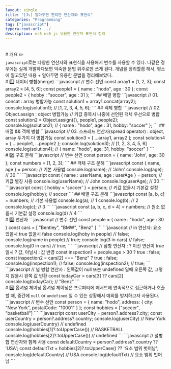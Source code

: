 ```yaml
---
layout: single
title: "[Js] 알아두면 편리한 연산자와 표현식"
categories: "Programming"
tag: ["javascript"]
typora-root-url: ../
description: es5 es6 js 유용한 연산자 표현식 정리
---
```


<br />
# 개요 ✏️
<br />
<code>javascript</code>로는 다양한 연산자와 표현식을 사용해서 변수를 사용할 수 있다. 나같은 경우에는 실제 개발하다보면 익숙한 문법 위주로만 쓰게 된다. 개념을 정리할겸 해서, 평소에 알고있던 내용 + 알아두면 유용한 문법을 정리해보았다. 
<br />
# 1️⃣  데이터 병합(merge)
```javascript
// 변수 선언
const array1 = [1, 2, 3];
const array2 = [4, 5, 6];
const people1 = { name : "hodo", age : 30 };
const people2 = { hobby : "soccer", age : 31 };
```
## 배열 병합
```javascript
// 01. concat : array 병합가능 
const solution1 = array1.concat(array2);
console.log(solution1); // [1, 2, 3, 4, 5, 6];
```
## 객체 병합
```javascript
// 02. Object.assign : object 병합가능 
// 키값 중복시 나중에 선언된 객체 우선으로 병합 
const solution2 = Object.assign({}, people1, people2);
console.log(solution2); // { name : "hodo", age : 31,  hobby: "soccer" };
```
## 배열 && 객체 병합
```javascript
// 03. 스프레드 연산자(spread operator) : object, array 두가지 다 병합가능
const solution3 = [ ...array1, array2 ];
const solution4 = { ...people1, ...people2 };
console.log(solution3); // [1, 2, 3, 4, 5, 6]
console.log(solution4); // { name: "hodo", age: 31, hobby: "soccer" }
```
<br />
# 2️⃣  구조 분해
```javascript
// 변수 선언
const person = { name: 'John', age: 30 }; 
const numbers = [1, 2, 3]; 
```
## 객체 구조 분해 
```javascript
const { name, age } = person; // 기본 사용법
console.log(name); // 'John'
console.log(age);  // 30
```
```javascript
const { name : userName, age : userAge } = person; // 키값 별칭 사용
console.log(userName);  // John
console.log(userAge);  // 30
```
```javascript
const { hobby = 'soccer' } = person; // 키값 없을시 기본값 설정
console.log(hobby);  // soccer
```
## 배열 구조 분해 
```javascript
const [a, b, c] = numbers;  // 기본 사용법
console.log(a); // 1
console.log(b); // 2
console.log(c); // 3
```
```javascript
const [a, b, c, d = 4] = numbers; // 원소 없을시 기본값 설정
console.log(d) // 4
```
<br />
# 3️⃣  연산자
```javascript
// 변수 선언
const people = { name : "hodo", age : 30 }
const cars = [ "Bentley", "BMW", "Benz" ]
```
```javascript
// in 연산자: 요소 있을시 true 없을시 false
console.log(hoby in people) // false;
console.log(name in people) // true;
console.log(3 in cars) // false;
console.log(0 in cars) // true;
```
```javascript
// 삼항 연산자 : ? 이전 연산이 true 일시 ? 값, 아닐시 : 값 반영
const inspection1 = people.age > 30 ? true : false;
const inspection2 = cars[2] === "Benz" ? true : false;
console.log(inspection1); // false;
console.log(inspection2); // true;
```
```javascript
// 널 병합 연산자 : 왼쪽값이 null 또는 undefined 일때 오른쪽 값, 그렇지 않을시 왼쪽 값 반환
const todayCar = cars[3] ?? cars[2]
console.log(todayCar); // "Benz"
```
<br />
# 4️⃣  옵셔널 체이닝
옵셔널 체이닝은 프로퍼티에 메서드에 연속적으로 접근하거나 호출할 때, 중간에 <code>null</code> or <code>undefined</code> 일 수 있는 상황에서 예외를 방지하고자 사용된다. 
```javascript
// 변수 선언
const person = {
    name: "hodo",
    address: {
        city: "New York",
        postalCode: "10001"
    }
};
const hobbies = ["soccer", "basketball"]
```
```javascript
const userCity = person?.address?.city;
const userCountry = person?.address?.country;
console.log(userCity) // New York
console.log(userCountry) // undefined
console.log(hobbies[1]?.toUpperCase()) // BASKETBALL
console.log(hobbies[2]?.toUpperCase()) // undefined
```
```javascript
// 널병합 연산자와 함께 사용
const defaultCountry = person?.address?.country ?? 'USA'; 
const defaultTxt = hobbies[2]?.toUpperCase() ?? '요소 범위 벗어남';
console.log(defaultCountry) // USA
console.log(defaultTxt) // 요소 범위 벗어남
```
